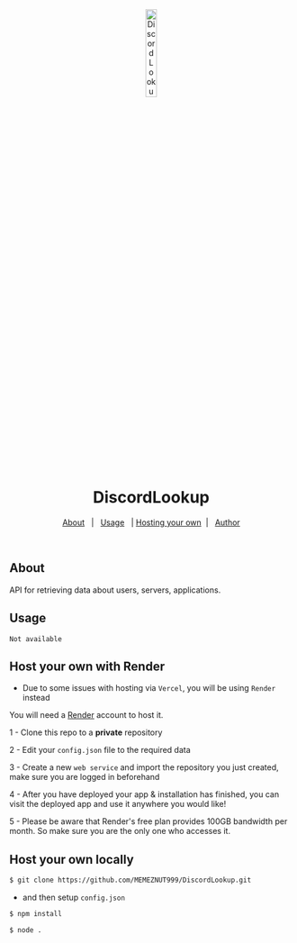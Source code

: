 <div align="center" id="top"> 
  <img src="https://cdn.discordapp.com/attachments/1047881750342291566/1137409085935997089/sasa.png" alt="DiscordLookup" style="width:20%" />

  &#xa0;

</div>

<h1 align="center">DiscordLookup</h1>



<p align="center">
  <a href="#about">About</a> &#xa0; | &#xa0; 
  <a href="#usage">Usage</a> &#xa0; | 
  <a href="#Host-your-own-with-Render">Hosting your own</a> &#xa0;| &#xa0;
  <a href="https://github.com/MEMEZNUT999" target="_blank">Author</a>
</p>

<br>

## About ##

API for retrieving data about users, servers, applications.

## Usage ##

`Not available`

## Host your own with Render ##

- Due to some issues with hosting via `Vercel`, you will be using `Render` instead

You will need a [Render](https://render.com) account to host it.

1 - Clone this repo to a **private** repository

2 - Edit your `config.json` file to the required data

3 - Create a new `web service` and import the repository you just created, make sure you are logged in beforehand

4 - After you have deployed your app & installation has finished, you can visit the deployed app and use it anywhere you would like!

5 - Please be aware that Render's free plan provides 100GB bandwidth per month. So make sure you are the only one who accesses it.

## Host your own locally ##

```bash
$ git clone https://github.com/MEMEZNUT999/DiscordLookup.git
```
- and then setup `config.json`
```bash
$ npm install
```
```bash
$ node .

```

&#xa0;

